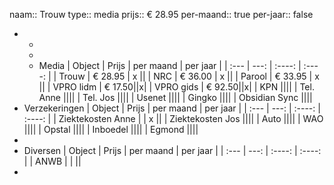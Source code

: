 naam:: Trouw
type:: media
prijs:: € 28.95
per-maand:: true
per-jaar:: false

-
	-
	-
	- Media
	  | Object | Prijs | per maand | per jaar |
	  | :--- | ---: |  :----:  | :----: |
	  | Trouw | € 28.95 | x ||
	  | NRC | € 36.00 | x ||
	  | Parool | € 33.95 | x ||
	  | VPRO lidm | € 17.50||x|
	  | VPRO gids | € 92.50||x|
	  | KPN ||||
	  | Tel. Anne ||||
	  | Tel. Jos ||||
	  | Usenet ||||
	  | Gingko ||||
	  | Obsidian Sync ||||
- Verzekeringen
  | Object | Prijs | per maand | per jaar |
  | :--- | ---: |  :----:  | :----: |
  | Ziektekosten Anne | | x ||
  | Ziektekosten Jos ||||
  | Auto ||||
  | WAO ||||
  | Opstal ||||
  | Inboedel ||||
  | Egmond ||||
-
- Diversen
  | Object | Prijs | per maand | per jaar |
  | :--- | ---: |  :----:  | :----: |
  | ANWB | | ||
-